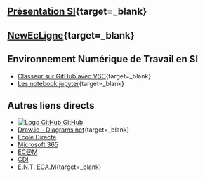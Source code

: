 
## [Présentation SI](http://si.lycee.ecmorlaix.fr/){target=_blank}

## [NewEcLigne](https://sites.google.com/view/newecligne/accueil){target=_blank}

## Environnement Numérique de Travail en SI

- [Classeur sur GitHub avec VSC](https://ericecmorlaix.github.io/adn-Tutoriel_lab_si/github/){target=_blank}
- [Les notebook jupyter](https://ericecmorlaix.github.io/adn-Tutoriel_lab_si/notebook/){target=_blank}

## Autres liens directs

- [![Logo GitHub](https://avatars.githubusercontent.com/in/15368?s=32&v=4 "GitHub") GitHub](https://github.com/)
- [Draw.io - Diagrams.net](https://www.diagrams.net/){target=_blank}
- [Ecole Directe](https://www.ecoledirecte.com)
- [Microsoft 365](https://login.microsoftonline.com/)
- [EC@M](https://www.ecmorlaix.fr/)
- [CDI](https://cdi-lycee.ecmorlaix.fr)
- [E.N.T. ECA.M](https://ec-morlaix.github.io/info/){target=_blank}